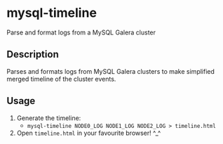 # mysql-timeline
Parse and format logs from a MySQL Galera cluster

Description
-
Parses and formats logs from MySQL Galera clusters to make simplified merged timeline of the cluster events.

Usage
-

1. Generate the timeline:
   - `mysql-timeline NODE0_LOG NODE1_LOG NODE2_LOG > timeline.html`
2. Open `timeline.html` in your favourite browser! ^_^

